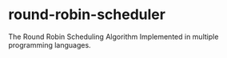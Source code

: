 # round-robin-scheduler
The Round Robin Scheduling Algorithm Implemented in multiple programming languages.
